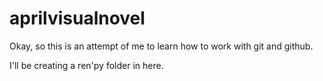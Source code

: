 aprilvisualnovel
================
Okay, so this is an attempt of me to learn how to work with git and github.

I'll be creating a ren'py folder in here.
